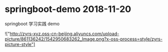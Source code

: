 # springboot-demo  2018-11-20
springboot 学习实践 demo

!["http://zyrs-xyz.oss-cn-beijing.aliyuncs.com/upload-picture/861136242/1542950683262_Image.png?x-oss-process=style/zyrs-picture-style"]
